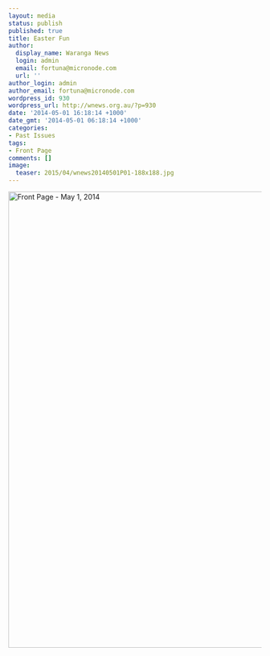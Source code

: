 ```yaml
---
layout: media
status: publish
published: true
title: Easter Fun
author:
  display_name: Waranga News
  login: admin
  email: fortuna@micronode.com
  url: ''
author_login: admin
author_email: fortuna@micronode.com
wordpress_id: 930
wordpress_url: http://wnews.org.au/?p=930
date: '2014-05-01 16:18:14 +1000'
date_gmt: '2014-05-01 06:18:14 +1000'
categories:
- Past Issues
tags:
- Front Page
comments: []
image:
  teaser: 2015/04/wnews20140501P01-188x188.jpg
---
```


<a href="{{ site.url }}/images/2014/05/wnews20140501P01.pdf"><img class="alignnone size-full wp-image-928" alt="Front Page - May 1, 2014" src="{{ site.url }}/images/2014/05/wnews20140501P01.jpg" width="624" height="907" /></a>
